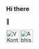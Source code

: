 ### Hi there

👋

<!--
**malyshevy/malyshevy** is a ✨ _special_ ✨ repository because its `README.md` (this file) appears on your GitHub profile.

Here are some ideas to get you started:

- 🔭 I’m currently working on ...
- 🌱 I’m currently learning ...
- 👯 I’m looking to collaborate on ...
- 🤔 I’m looking for help with ...
- 💬 Ask me about ...
- 📫 How to reach me: ...
- 😄 Pronouns: ...
- ⚡ Fun fact: ...
<img src="https://media.giphy.com/media/hvRJCLFzcasrR4ia7z/giphy.gif" width="25px">
-->

<a href="https://vk.com/id3806653">
  <img align="left" alt="VKontakte" width="35px" src="https://cdn.jsdelivr.net/npm/simple-icons@v3/icons/vk.svg" />
</a>
<a href="https://t.me/iurii_malyshev">
  <img align="left" alt="Abhishek's Telegram" width="35px" src="https://cdn.jsdelivr.net/npm/simple-icons@v3/icons/telegram.svg" />
</a>
